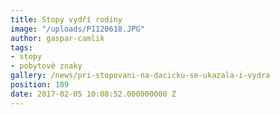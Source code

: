 ```yaml
---
title: Stopy vydří rodiny
image: "/uploads/P1120618.JPG"
author: gaspar-camlik
tags:
- stopy
- pobytové znaky
gallery: /news/pri-stopovani-na-dacicku-se-ukazala-i-vydra
position: 109
date: 2017-02-05 10:08:52.000000000 Z
---
```

